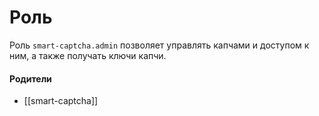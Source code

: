 # Роль

Роль `smart-captcha.admin` позволяет управлять капчами и доступом к ним, а также получать ключи капчи.


#### Родители

- [[smart-captcha]]
